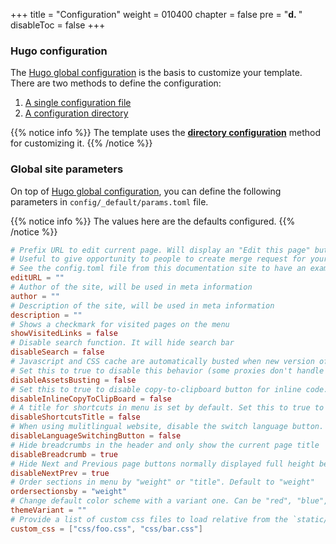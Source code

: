 +++
title = "Configuration"
weight = 010400
chapter = false
pre = "<b>d. </b>"
disableToc = false
+++

### Hugo configuration

The [Hugo global configuration](https://gohugo.io/overview/configuration/) is the basis to customize your template. There are two methods to define the configuration:

1. [A single configuration file](https://gohugo.io/getting-started/configuration/#configuration-file)
2. [A configuration directory](https://gohugo.io/getting-started/configuration/#configuration-directory)

{{% notice info %}}
The template uses the **[directory configuration](https://gohugo.io/getting-started/configuration/#configuration-directory)** method for customizing it.
{{% /notice %}}

### Global site parameters

On top of [Hugo global configuration](https://gohugo.io/overview/configuration/), you can define the following parameters in `config/_default/params.toml` file.

{{% notice info %}}
The values here are the defaults configured.
{{% /notice %}}

```toml
# Prefix URL to edit current page. Will display an "Edit this page" button on top right hand corner of every page.
# Useful to give opportunity to people to create merge request for your doc.
# See the config.toml file from this documentation site to have an example.
editURL = ""
# Author of the site, will be used in meta information
author = ""
# Description of the site, will be used in meta information
description = ""
# Shows a checkmark for visited pages on the menu
showVisitedLinks = false
# Disable search function. It will hide search bar
disableSearch = false
# Javascript and CSS cache are automatically busted when new version of site is generated.
# Set this to true to disable this behavior (some proxies don't handle well this optimization)
disableAssetsBusting = false
# Set this to true to disable copy-to-clipboard button for inline code.
disableInlineCopyToClipBoard = false
# A title for shortcuts in menu is set by default. Set this to true to disable it.
disableShortcutsTitle = false
# When using mulitlingual website, disable the switch language button.
disableLanguageSwitchingButton = false
# Hide breadcrumbs in the header and only show the current page title
disableBreadcrumb = true
# Hide Next and Previous page buttons normally displayed full height beside content
disableNextPrev = true
# Order sections in menu by "weight" or "title". Default to "weight"
ordersectionsby = "weight"
# Change default color scheme with a variant one. Can be "red", "blue", "green".
themeVariant = ""
# Provide a list of custom css files to load relative from the `static/` folder in the site root.
custom_css = ["css/foo.css", "css/bar.css"]
```
